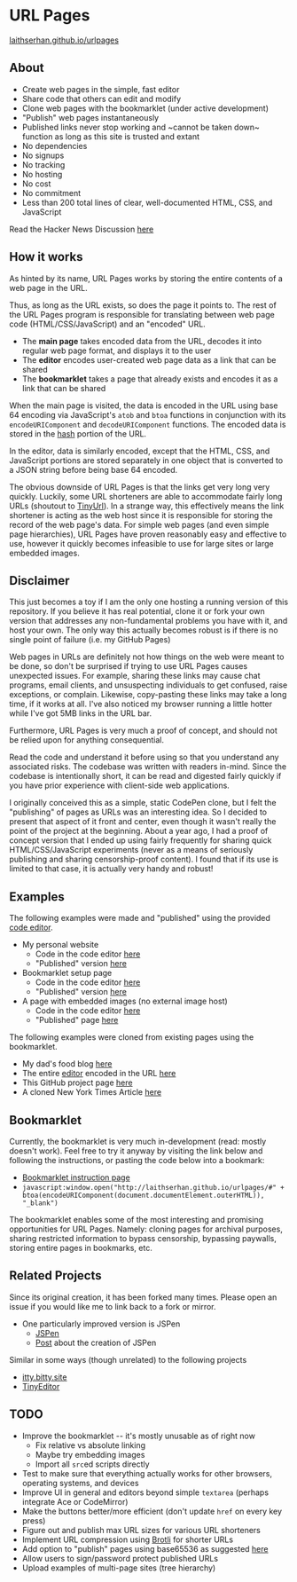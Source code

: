# URL Pages

[laithserhan.github.io/urlpages](http://laithserhan.github.io/urlpages)

## About

- Create web pages in the simple, fast editor
- Share code that others can edit and modify
- Clone web pages with the bookmarklet (under active development)
- "Publish" web pages instantaneously
- Published links never stop working and ~cannot be taken down~ function as long as this site is trusted and extant
- No dependencies
- No signups
- No tracking
- No hosting
- No cost
- No commitment
- Less than 200 total lines of clear, well-documented HTML, CSS, and JavaScript

Read the Hacker News Discussion [here](https://news.ycombinator.com/item?id=20317840)


## How it works

As hinted by its name, URL Pages works by storing the entire contents of a web page in the URL.

Thus, as long as the URL exists, so does the page it points to. The rest of the URL Pages program is responsible for translating between web page code (HTML/CSS/JavaScript) and an "encoded" URL.

- The **main page** takes encoded data from the URL, decodes it into regular web page format, and displays it to the user
- The **editor** encodes user-created web page data as a link that can be shared
- The **bookmarklet** takes a page that already exists and encodes it as a link that can be shared

When the main page is visited, the data is encoded in the URL using base 64 encoding via JavaScript's `atob` and `btoa` functions in conjunction with its `encodeURIComponent` and `decodeURIComponent` functions. The encoded data is stored in the [hash](https://developer.mozilla.org/en-US/docs/Web/API/URL/hash#Examples) portion of the URL.

In the editor, data is similarly encoded, except that the HTML, CSS, and JavaScript portions are stored separately in one object that is converted to a JSON string before being base 64 encoded.

The obvious downside of URL Pages is that the links get very long very quickly. Luckily, some URL shorteners are able to accommodate fairly long URLs (shoutout to [TinyUrl](http://tinyurl.com)). In a strange way, this effectively means the link shortener is acting as the web host since it is responsible for storing the record of the web page's data. For simple web pages (and even simple page hierarchies), URL Pages have proven reasonably easy and effective to use, however it quickly becomes infeasible to use for large sites or large embedded images.


## Disclaimer

This just becomes a toy if I am the only one hosting a running version of this repository. If you believe it has real potential, clone it or fork your own version that addresses any non-fundamental problems you have with it, and host your own. The only way this actually becomes robust is if there is no single point of failure (i.e. my GitHub Pages)

Web pages in URLs are definitely not how things on the web were meant to be done, so don't be surprised if trying to use URL Pages causes unexpected issues. For example, sharing these links may cause chat programs, email clients, and unsuspecting individuals to get confused, raise exceptions, or complain. Likewise, copy-pasting these links may take a long time, if it works at all. I've also noticed my browser running a little hotter while I've got 5MB links in the URL bar.

Furthermore, URL Pages is very much a proof of concept, and should not be relied upon for anything consequential.

Read the code and understand it before using so that you understand any associated risks. The codebase was written with readers in-mind. Since the codebase is intentionally short, it can be read and digested fairly quickly if you have prior experience with client-side web applications.

I originally conceived this as a simple, static CodePen clone, but I felt the "publishing" of pages as URLs was an interesting idea. So I decided to present that aspect of it front and center, even though it wasn't really the point of the project at the beginning. About a year ago, I had a proof of concept version that I ended up using fairly frequently for sharing quick HTML/CSS/JavaScript experiments (never as a means of seriously publishing and sharing censorship-proof content). I found that if its use is limited to that case, it is actually very handy and robust!


## Examples

The following examples were made and "published" using the provided [code editor](http://laithserhan.github.io/urlpages/editor).

- My personal website
    - Code in the code editor [here](https://tinyurl.com/y64dmsqm)
    - "Published" version [here](https://tinyurl.com/y5mpq8zh)
- Bookmarklet setup page
    - Code in the code editor [here](http://tinyurl.com/y6rrrlnm)
    - "Published" version [here](http://tinyurl.com/y5khpxpt)
- A page with embedded images (no external image host)
    - Code in the code editor [here](http://laithserhan.github.io/urlpages/examples/embed-code.html)
    - "Published" page [here](http://laithserhan.github.io/urlpages/examples/embed-page.html)

The following examples were cloned from existing pages using the bookmarklet.

- My dad's food blog [here](http://laithserhan.github.io/urlpages/examples/food-blog.html)
- The entire [editor](http://laithserhan.github.io/urlpages/editor) encoded in the URL [here](https://tinyurl.com/y62y9abz)
- This GitHub project page [here](http://laithserhan.github.io/urlpages/examples/project-page.html)
- A cloned New York Times Article [here](http://laithserhan.github.io/urlpages/examples/nyt.html)


## Bookmarklet

Currently, the bookmarklet is very much in-development (read: mostly doesn't work). Feel free to try it anyway by visiting the link below and following the instructions, or pasting the code below into a bookmark:
- [Bookmarklet instruction page](http://tinyurl.com/y5khpxpt)
- `javascript:window.open("http://laithserhan.github.io/urlpages/#" + btoa(encodeURIComponent(document.documentElement.outerHTML)), "_blank")`

The bookmarklet enables some of the most interesting and promising opportunities for URL Pages. Namely: cloning pages for archival purposes, sharing restricted information to bypass censorship, bypassing paywalls, storing entire pages in bookmarks, etc.

## Related Projects

Since its original creation, it has been forked many times. Please open an issue if you would like me to link back to a fork or mirror.
- One particularly improved version is JSPen
    - [JSPen](http://jspen.co)
    - [Post](https://medium.com/swlh/creating-jspen-a-codepen-like-editor-that-stores-pages-in-urls-b163934f06c8) about the creation of JSPen

Similar in some ways (though unrelated) to the following projects
- [itty.bitty.site](https://github.com/alcor/itty-bitty)
- [TinyEditor](https://github.com/umpox/TinyEditor)


## TODO

- Improve the bookmarklet -- it's mostly unusable as of right now
    - Fix relative vs absolute linking
    - Maybe try embedding images
    - Import all `src`ed scripts directly
- Test to make sure that everything actually works for other browsers, operating systems, and devices
- Improve UI in general and editors beyond simple `textarea` (perhaps integrate Ace or CodeMirror)
- Make the buttons better/more efficient (don't update `href` on every key press)
- Figure out and publish max URL sizes for various URL shorteners
- Implement URL compression using [Brotli](https://en.wikipedia.org/wiki/Brotli) for shorter URLs
- Add option to "publish" pages using base65536 as suggested [here](https://github.com/laithserhan/urlpages/issues/5)
- Allow users to sign/password protect published URLs
- Upload examples of multi-page sites (tree hierarchy)
